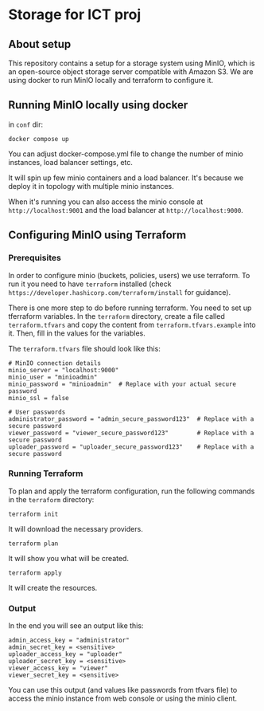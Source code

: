 # Storage for ICT proj

## About setup
This repository contains a setup for a storage system using MinIO, which is an open-source object storage server compatible with Amazon S3.
We are using docker to run MinIO locally and terraform to configure it.

## Running MinIO locally using docker

in `conf` dir:

```shell
docker compose up
```

You can adjust docker-compose.yml file to change the number of minio instances, load balancer settings, etc.

It will spin up few minio containers and a load balancer.
It's because we deploy it in topology with multiple minio instances.

When it's running you can also access the minio console at `http://localhost:9001` and the load balancer at `http://localhost:9000`.

## Configuring MinIO using Terraform

### Prerequisites

In order to configure minio (buckets, policies, users) we use terraform.
To run it you need to have `terraform` installed (check `https://developer.hashicorp.com/terraform/install` for guidance).

There is one more step to do before running terraform. You need to set up tferraform variables.
In the `terraform` directory, create a file called `terraform.tfvars` and copy the content from `terraform.tfvars.example` into it. 
Then, fill in the values for the variables.

The `terraform.tfvars` file should look like this:
```hcl
# MinIO connection details
minio_server = "localhost:9000"
minio_user = "minioadmin"
minio_password = "minioadmin"  # Replace with your actual secure password
minio_ssl = false

# User passwords
administrator_password = "admin_secure_password123"  # Replace with a secure password
viewer_password = "viewer_secure_password123"        # Replace with a secure password
uploader_password = "uploader_secure_password123"    # Replace with a secure password
```

### Running Terraform

To plan and apply the terraform configuration, run the following commands in the `terraform` directory:

```shell
terraform init
```
It will download the necessary providers.

```shell
terraform plan
```
It will show you what will be created. 

```shell
terraform apply
```
It will create the resources.

### Output

In the end you will see an output like this:
```shell
admin_access_key = "administrator"
admin_secret_key = <sensitive>
uploader_access_key = "uploader"
uploader_secret_key = <sensitive>
viewer_access_key = "viewer"
viewer_secret_key = <sensitive>
```

You can use this output (and values like passwords from tfvars file) to access the minio instance from web console or using the minio client.



